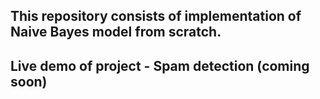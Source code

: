 ## This repository consists of implementation of Naive Bayes model from scratch.
## Live demo of project - Spam detection (coming soon)

